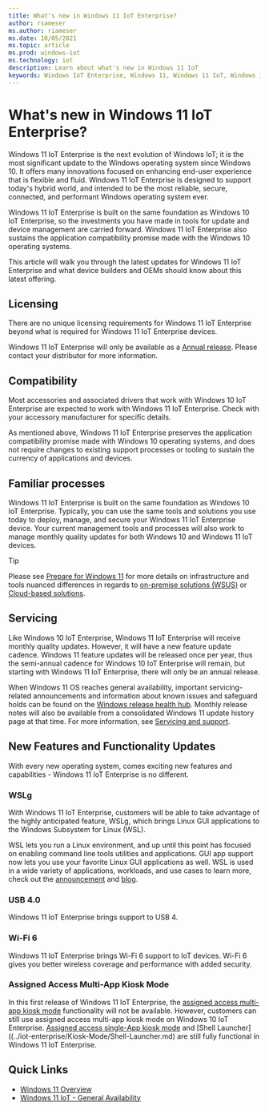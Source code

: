 ```yaml
---
title: What's new in Windows 11 IoT Enterprise?
author: rsameser
ms.author: riameser
ms.date: 10/05/2021
ms.topic: article
ms.prod: windows-iot
ms.technology: iot
description: Learn about what's new in Windows 11 IoT
keywords: Windows IoT Enterprise, Windows 11, Windows 11 IoT, Windows 11 IoT Enterprise
---
```


# What's new in Windows 11 IoT Enterprise?

Windows 11 IoT Enterprise is the next evolution of Windows IoT; it is the most significant update to the Windows operating system since Windows 10. It offers many innovations focused on enhancing end-user experience that is flexible and fluid. Windows 11 IoT Enterprise is designed to support today's hybrid world, and intended to be the most reliable, secure, connected, and performant Windows operating system ever.

Windows 11 IoT Enterprise is built on the same foundation as Windows 10 IoT Enterprise, so the investments you have made in tools for update and device management are carried forward. Windows 11 IoT Enterprise also sustains the application compatibility promise made with the Windows 10 operating systems.

This article will walk you through the latest updates for Windows 11 IoT Enterprise and what device builders and OEMs should know about this latest offering.

## Licensing
There are no unique licensing requirements for Windows 11 IoT Enterprise beyond what is required for Windows 11 IoT Enterprise devices.

Windows 11 IoT Enterprise will only be available as a [Annual release](../iot-enterprise/Commercialization/Licensing.md#Semi-Annual-Channel-SAC). Please contact your distributor for more information.

## Compatibility
Most accessories and associated drivers that work with Windows 10 IoT Enterprise are expected to work with Windows 11 IoT Enterprise. Check with your accessory manufacturer for specific details.

As mentioned above, Windows 11 IoT Enterprise preserves the application compatibility promise made with Windows 10 operating systems, and does not require changes to existing support processes or tooling to sustain the currency of applications and devices.

## Familiar processes
Windows 11 IoT Enterprise is built on the same foundation as Windows 10 IoT Enterprise. Typically, you can use the same tools and solutions you use today to deploy, manage, and secure your Windows 11 IoT Enterprise device. Your current management tools and processes will also work to manage monthly quality updates for both Windows 10 and Windows 11 IoT devices.

>[!TIP]
>
> Please see [Prepare for Windows 11](https://docs.microsoft.com/en-us/windows/whats-new/windows-11-prepare#infrastructure-and-tools) for more details on infrastructure and tools nuanced differences in regards to [on-premise solutions (WSUS)](https://docs.microsoft.com/en-us/windows/whats-new/windows-11-prepare#on-premises-solutions) or [Cloud-based solutions](https://docs.microsoft.com/en-us/windows/whats-new/windows-11-prepare#cloud-based-solutions).

## Servicing

Like Windows 10 IoT Enterprise, Windows 11 IoT Enterprise will receive monthly quality updates. However, it will have a new feature update cadence. Windows 11 feature updates will be released once per year, thus the semi-annual cadence for Windows 10 IoT Enterprise will remain, but starting with Windows 11 IoT Enterprise, there will only be an annual release.  

When Windows 11 OS reaches general availability, important servicing-related announcements and information about known issues and safeguard holds can be found on the [Windows release health hub](https://aka.ms/windowsreleasehealth). Monthly release notes will also be available from a consolidated Windows 11 update history page at that time. For more information, see [Servicing and support](https://docs.microsoft.com/en-us/windows/whats-new/windows-11-plan#servicing-and-support).

## New Features and Functionality Updates
With every new operating system, comes exciting new features and capabilities - Windows 11 IoT Enterprise is no different.

### WSLg
With Windows 11 IoT Enterprise, customers will be able to take advantage of the highly anticipated feature, WSLg, which brings Linux GUI applications to the Windows Subsystem for Linux (WSL).

WSL lets you run a Linux environment, and up until this point has focused on enabling command line tools utilities and applications. GUI app support now lets you use your favorite Linux GUI applications as well. WSL is used in a wide variety of applications, workloads, and use cases to learn more, check out the [announcement](https://devblogs.microsoft.com/commandline/the-initial-preview-of-gui-app-support-is-now-available-for-the-windows-subsystem-for-linux-2/) and [blog](https://devblogs.microsoft.com/commandline/wslg-architecture/).  


### USB 4.0
Windows 11 IoT Enterprise brings support to USB 4.


### Wi-Fi 6
Windows 11 IoT Enterprise brings Wi-Fi 6 support to IoT devices. Wi-Fi 6 gives you better wireless coverage and performance with added security.

### Assigned Access Multi-App Kiosk Mode
In this first release of Windows 11 IoT Enterprise, the [assigned access multi-app kiosk mode](../iot-enterprise/Kiosk-Mode/Multi-App-Kiosk.md) functionality will not be available. However, customers can still use assigned access multi-app kiosk mode on Windows 10 IoT Enterprise. [Assigned access single-App kiosk mode](../iot-enterprise/Kiosk-Mode/Single-App-Kiosk.md) and [Shell Launcher]((../iot-enterprise/Kiosk-Mode/Shell-Launcher.md) are still fully functional in Windows 11 IoT Enterprise.

## Quick Links
* [Windows 11 Overview](https://docs.microsoft.com/en-us/windows/whats-new/windows-11)
* [Windows 11 IoT - General Availability](https://aka.ms/Win11IoTGABlog)
